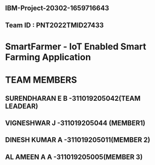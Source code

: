 ## IBM-Project-20302-1659716643
## Team ID : PNT2022TMID27433
# SmartFarmer - IoT Enabled Smart Farming Application
# TEAM MEMBERS
## SURENDHARAN E B  -311019205042(TEAM LEADEAR)
## VIGNESHWAR J     -311019205044 (MEMBER1)

## DINESH KUMAR A   -311019205011(MEMBER 2)

## AL AMEEN A A     -311019205005(MEMBER 3)


